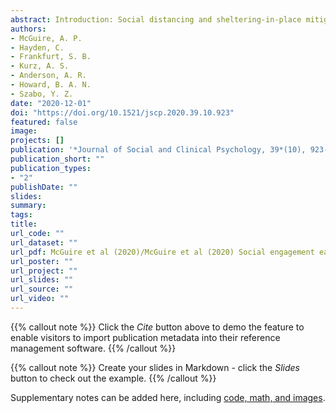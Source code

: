```yaml
---
abstract: Introduction: Social distancing and sheltering-in-place mitigate the physical health risks of the novel coronavirus (COVID-19); however, there are concerns about the impact on mental health and social engagement. Methods: We used data from a U.S.-based online survey (March 2020) to examine patterns of social support and prosocial behavior, explore differences between people with and without depression or anxiety, and explore correlates of social engage- ment in both groups, including symptom severity in the clinical group. Results: The clinical group reported greater social engagement. In both groups, social engagement was positively associated with COVID-19-related worry and trait moral elevation; mindfulness was positively associated with all outcomes for the clinical group only. Social interaction frequency had little influence on out- comes. Depressive symptom severity was positively associated with all out- comes, whereas anxiety was negatively associated with prosocial behavior. Discussion: These findings highlight how social engagement was experienced early in the U.S. COVID-19 crisis.
authors:
- McGuire, A. P.
- Hayden, C.
- Frankfurt, S. B.
- Kurz, A. S.
- Anderson, A. R.
- Howard, B. A. N.
- Szabo, Y. Z.
date: "2020-12-01"
doi: "https://doi.org/10.1521/jscp.2020.39.10.923"
featured: false
image:
projects: []
publication: '*Journal of Social and Clinical Psychology, 39*(10), 923--953'
publication_short: ""
publication_types:
- "2"
publishDate: ""
slides: 
summary:
tags:
title: 
url_code: ""
url_dataset: ""
url_pdf: McGuire et al (2020)/McGuire et al (2020) Social engagement early in the U.S. COVID-19 crisis.pdf
url_poster: ""
url_project: ""
url_slides: ""
url_source: ""
url_video: ""
---
```


{{% callout note %}}
Click the *Cite* button above to demo the feature to enable visitors to import publication metadata into their reference management software.
{{% /callout %}}

{{% callout note %}}
Create your slides in Markdown - click the *Slides* button to check out the example.
{{% /callout %}}

Supplementary notes can be added here, including [code, math, and images](https://wowchemy.com/docs/writing-markdown-latex/).
